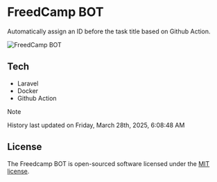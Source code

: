 # FreedCamp BOT

Automatically assign an ID before the task title based on Github Action.

![FreedCamp BOT](https://repository-images.githubusercontent.com/737932867/7d34798b-2680-471c-b089-a78a718d3d6a)

## Tech

- Laravel
- Docker
- Github Action

> [!NOTE]  
> History last updated on Friday, March 28th, 2025, 6:08:48 AM

## License

The Freedcamp BOT is open-sourced software licensed under the [MIT license](https://opensource.org/licenses/MIT).
